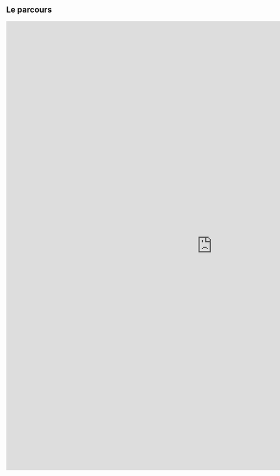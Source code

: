 ## Le parcours

<iframe width="1100" height="1200" src="https://controverses.github.io/transidentite/trans8.html" frameborder="0" allowfullscreen></iframe>
